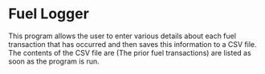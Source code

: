 # Fuel Logger
This program allows the user to enter various details about each fuel transaction that has occurred and then saves this information to a CSV file. The contents of the CSV file are (The prior fuel transactions) are listed as soon as the program is run. 
